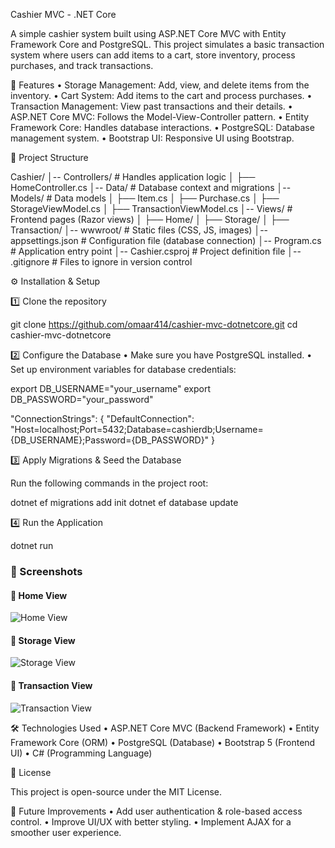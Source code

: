 Cashier MVC - .NET Core

A simple cashier system built using ASP.NET Core MVC with Entity Framework Core and PostgreSQL. This project simulates a basic transaction system where users can add items to a cart, store inventory, process purchases, and track transactions.

🚀 Features
	•	Storage Management: Add, view, and delete items from the inventory.
	•	Cart System: Add items to the cart and process purchases.
	•	Transaction Management: View past transactions and their details.
	•	ASP.NET Core MVC: Follows the Model-View-Controller pattern.
	•	Entity Framework Core: Handles database interactions.
	•	PostgreSQL: Database management system.
	•	Bootstrap UI: Responsive UI using Bootstrap.

📂 Project Structure

Cashier/
│-- Controllers/          # Handles application logic
│   ├── HomeController.cs
│-- Data/                # Database context and migrations
│-- Models/              # Data models
│   ├── Item.cs
│   ├── Purchase.cs
│   ├── StorageViewModel.cs
│   ├── TransactionViewModel.cs
│-- Views/               # Frontend pages (Razor views)
│   ├── Home/
│   ├── Storage/
│   ├── Transaction/
│-- wwwroot/             # Static files (CSS, JS, images)
│-- appsettings.json      # Configuration file (database connection)
│-- Program.cs           # Application entry point
│-- Cashier.csproj       # Project definition file
│-- .gitignore           # Files to ignore in version control

⚙️ Installation & Setup

1️⃣ Clone the repository

git clone https://github.com/omaar414/cashier-mvc-dotnetcore.git
cd cashier-mvc-dotnetcore

2️⃣ Configure the Database
	•	Make sure you have PostgreSQL installed.
	•	Set up environment variables for database credentials:

export DB_USERNAME="your_username"
export DB_PASSWORD="your_password"


"ConnectionStrings": {
  "DefaultConnection": "Host=localhost;Port=5432;Database=cashierdb;Username={DB_USERNAME};Password={DB_PASSWORD}"
}



3️⃣ Apply Migrations & Seed the Database

Run the following commands in the project root:

dotnet ef migrations add init
dotnet ef database update

4️⃣ Run the Application

dotnet run


### 📸 Screenshots

#### 📍 Home View
![Home View](https://github.com/user-attachments/assets/5ec68341-9469-4db9-b875-68d0a9a0e705)

#### 📍 Storage View
![Storage View](https://github.com/user-attachments/assets/68919dcc-38b4-468d-b81b-72f23a22272d)

#### 📍 Transaction View
![Transaction View](https://github.com/user-attachments/assets/fec3148e-a24c-4a6b-997b-9e74e0ee6337)


🛠 Technologies Used
	•	ASP.NET Core MVC (Backend Framework)
	•	Entity Framework Core (ORM)
	•	PostgreSQL (Database)
	•	Bootstrap 5 (Frontend UI)
	•	C# (Programming Language)

📜 License

This project is open-source under the MIT License.

📌 Future Improvements
	•	Add user authentication & role-based access control.
	•	Improve UI/UX with better styling.
	•	Implement AJAX for a smoother user experience.

